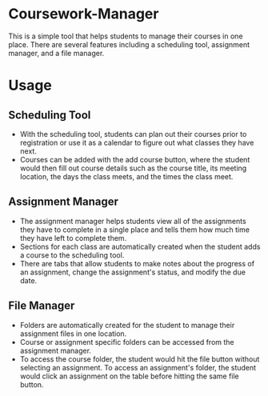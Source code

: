 # Coursework-Manager

This is a simple tool that helps students to manage their courses in one place.  There are several features including a scheduling tool, assignment manager, and a file manager. 

# Usage

## Scheduling Tool

- With the scheduling tool, students can plan out their courses prior to registration or use it as a calendar to figure out what classes they have next.
- Courses can be added with the add course button, where the student would then fill out course details such as the course title, its meeting location, the days the class meets, and the times the class meet.

## Assignment Manager

- The assignment manager helps students view all of the assignments they have to complete in a single place and tells them how much time they have left to complete them.
- Sections for each class are automatically created when the student adds a course to the scheduling tool.
- There are tabs that allow students to make notes about the progress of an assignment, change the assignment's status, and modify the due date.

## File Manager

- Folders are automatically created for the student to manage their assignment files in one location.
- Course or assignment specific folders can be accessed from the assignment manager.
- To access the course folder, the student would hit the file button without selecting an assignment.  To access an assignment's folder, the student would click an assignment on the table before hitting the same file button.
   
